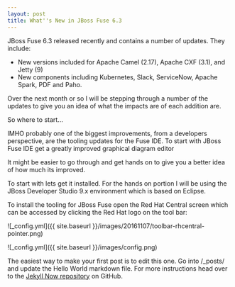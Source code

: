 ```yaml
---
layout: post
title: What''s New in JBoss Fuse 6.3
---
```


JBoss Fuse 6.3 released recently and contains a number of updates.  They include:

* New versions included for Apache Camel (2.17), Apache CXF (3.1), and Jetty (9)
* New components including Kubernetes, Slack, ServiceNow, Apache Spark, PDF and Paho.



Over the next month or so I will be stepping through a number of the updates to give you an idea of what the impacts are of each addition are.

So where to start...  

IMHO probably one of the biggest improvements, from a developers perspective, are the tooling updates for the Fuse IDE.  To start with JBoss Fuse IDE  get a greatly improved graphical diagram editor 

It might be easier to go through and get hands on to give you a better idea of how much its improved.

To start with lets get it installed. For the hands on portion I will be using the JBoss Developer Studio 9.x environment which is based on Eclipse.

To install the tooling for JBoss Fuse open the Red Hat Central screen which can be accessed by clicking the Red Hat logo on the tool bar:

![_config.yml]({{ site.baseurl }}/images/20161107/toolbar-rhcentral-pointer.png)



![_config.yml]({{ site.baseurl }}/images/config.png)

The easiest way to make your first post is to edit this one. Go into /_posts/ and update the Hello World markdown file. For more instructions head over to the [Jekyll Now repository](https://github.com/barryclark/jekyll-now) on GitHub.
